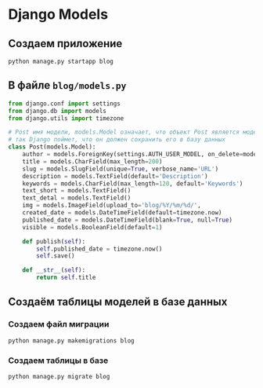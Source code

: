 # Django Models

## Создаем приложение

`python manage.py startapp blog`

## В файле `blog/models.py`

```python
from django.conf import settings
from django.db import models
from django.utils import timezone

# Post имя модели, models.Model означает, что объект Post является моделью Django,
# так Django поймет, что он должен сохранить его в базу данных
class Post(models.Model):
    author = models.ForeignKey(settings.AUTH_USER_MODEL, on_delete=models.CASCADE)
    title = models.CharField(max_length=200)
    slug = models.SlugField(unique=True, verbose_name='URL')
    description = models.TextField(default='Description')
    keywords = models.CharField(max_length=120, default='Keywords')
    text_short = models.TextField()
    text_detal = models.TextField()
    img = models.ImageField(upload_to='blog/%Y/%m/%d/',
    created_date = models.DateTimeField(default=timezone.now)
    published_date = models.DateTimeField(blank=True, null=True)
    visible = models.BooleanField(default=1)

    def publish(self):
        self.published_date = timezone.now()
        self.save()

    def __str__(self):
        return self.title
```

## Создаём таблицы моделей в базе данных

### Создаем файл миграции

`python manage.py makemigrations blog`

### Создаем таблицы в базе

`python manage.py migrate blog`

